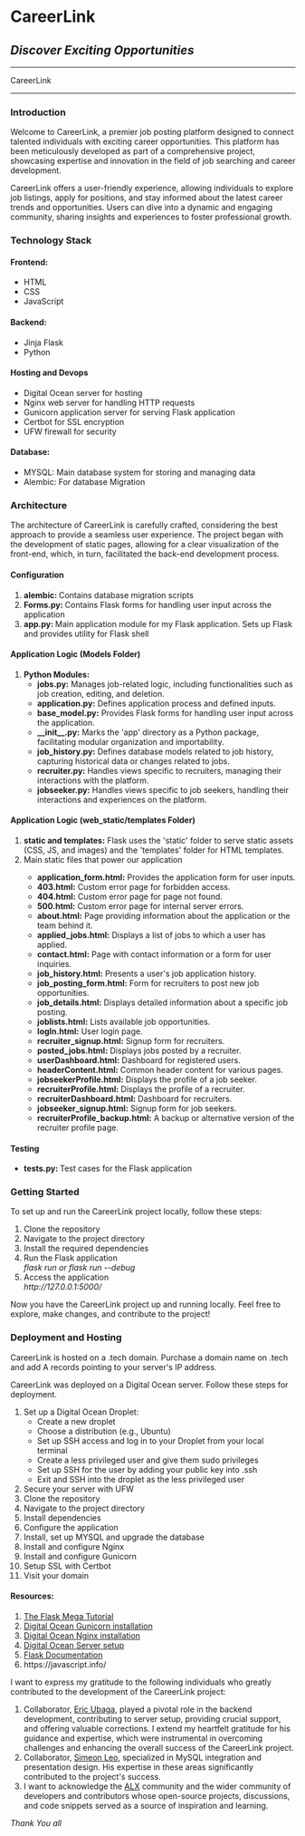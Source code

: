 
<h1>CareerLink</h1>
<h2><i>Discover Exciting Opportunities</i></h2>
<hr>
CareerLink

<hr>
<h3>Introduction</h3>
<p>
    Welcome to CareerLink, a premier job posting platform designed to connect talented individuals with exciting career opportunities. This platform has been meticulously developed as part of a comprehensive project, showcasing expertise and innovation in the field of job searching and career development.
</p>
<p>
    CareerLink offers a user-friendly experience, allowing individuals to explore job listings, apply for positions, and stay informed about the latest career trends and opportunities. Users can dive into a dynamic and engaging community, sharing insights and experiences to foster professional growth.
</p>
<h3>Technology Stack</h3>
<p>
    <h4>Frontend: </h4>
        <ul>
            <li>HTML</li>
            <li>CSS</li>
            <li>JavaScript</li>
        </ul>
</p>
<p>
    <h4>Backend:</h4>
        <ul>
            <li>Jinja Flask</li>
            <li>Python</li>
        </ul>
</p>
<p>
    <h4>Hosting and Devops</h4>
    <ul>
        <li>Digital Ocean server for hosting</li>
        <li>Nginx web server for handling HTTP requests</li>
        <li>Gunicorn application server for serving Flask application</li>
        <li>Certbot for SSL encryption</li>
        <li>UFW firewall for security</li>
    </ul>
</p>
<p>
    <h4>Database:</h4>
    <ul>
        <li>MYSQL: Main database system for storing and managing data</li>
        <li>Alembic: For database Migration</li>
    </ul>
</p>
<h3>Architecture</h3>
<p>
    The architecture of CareerLink is carefully crafted, considering the best approach to provide a seamless user experience. The project began with the development of static pages, allowing for a clear visualization of the front-end, which, in turn, facilitated the back-end development process.
</p>

<p>
    <h4>Configuration</h4>
    <ol>
        <li><strong>alembic: </strong>Contains database migration scripts</li>
        <li><strong>Forms.py: </strong>Contains Flask forms for handling user input across the application</li>
        <li><strong>app.py: </strong>Main application module for my Flask application. Sets up Flask and provides utility for Flask shell</li>
    </ol>
</p>
<h4>Application Logic (Models Folder)</h4>
<ol>
    <li><strong>Python Modules:</strong>
        <ul>
            <li><strong>jobs.py:</strong> Manages job-related logic, including functionalities such as job creation, editing, and deletion.</li>
            <li><strong>application.py:</strong> Defines application process and defined inputs.</li>
            <li><strong>base_model.py:</strong> Provides Flask forms for handling user input across the application.</li>
            <li><strong>__init__.py:</strong> Marks the 'app' directory as a Python package, facilitating modular organization and importability.</li>
            <li><strong>job_history.py:</strong> Defines database models related to job history, capturing historical data or changes related to jobs.</li>
            <li><strong>recruiter.py:</strong> Handles views specific to recruiters, managing their interactions with the platform.</li>
            <li><strong>jobseeker.py:</strong> Handles views specific to job seekers, handling their interactions and experiences on the platform.</li>
        </ul>
    </li>
</ol>


<h4>Application Logic (web_static/templates Folder)</h4>
<ol>
    <li><strong>static and templates:</strong> Flask uses the 'static' folder to serve static assets (CSS, JS, and images) and the 'templates' folder for HTML templates.</li>
    <li>Main static files that power our application</li>
    <ul>
        <li><strong>application_form.html:</strong> Provides the application form for user inputs.</li>
        <li><strong>403.html:</strong> Custom error page for forbidden access.</li>
        <li><strong>404.html:</strong> Custom error page for page not found.</li>
        <li><strong>500.html:</strong> Custom error page for internal server errors.</li>
        <li><strong>about.html:</strong> Page providing information about the application or the team behind it.</li>
        <li><strong>applied_jobs.html:</strong> Displays a list of jobs to which a user has applied.</li>
        <li><strong>contact.html:</strong> Page with contact information or a form for user inquiries.</li>
        <li><strong>job_history.html:</strong> Presents a user's job application history.</li>
        <li><strong>job_posting_form.html:</strong> Form for recruiters to post new job opportunities.</li>
        <li><strong>job_details.html:</strong> Displays detailed information about a specific job posting.</li>
        <li><strong>joblists.html:</strong> Lists available job opportunities.</li>
        <li><strong>logIn.html:</strong> User login page.</li>
        <li><strong>recruiter_signup.html:</strong> Signup form for recruiters.</li>
        <li><strong>posted_jobs.html:</strong> Displays jobs posted by a recruiter.</li>
        <li><strong>userDashboard.html:</strong> Dashboard for registered users.</li>
        <li><strong>headerContent.html:</strong> Common header content for various pages.</li>
        <li><strong>jobseekerProfile.html:</strong> Displays the profile of a job seeker.</li>
        <li><strong>recruiterProfile.html:</strong> Displays the profile of a recruiter.</li>
        <li><strong>recruiterDashboard.html:</strong> Dashboard for recruiters.</li>
        <li><strong>jobseeker_signup.html:</strong> Signup form for job seekers.</li>
        <li><strong>recruiterProfile_backup.html:</strong> A backup or alternative version of the recruiter profile page.</li>
    </ul>
</ol>



<p>
    <h4>Testing</h4>
    <ul>
         <li><strong>tests.py: </strong>Test cases for the Flask application</li>
    </ul>
</p>

<h3>Getting Started</h3>
<p>
    To set up and run the CareerLink project locally, follow these steps:
    <ol>
        <li>Clone the repository</li>
        <li>Navigate to the project directory</li>
        <li>Install the required dependencies</li>
        <li>Run the Flask application</li>
            <em>flask run or flask run --debug</em>
        <li>Access the application</li>
            <em>http://127.0.0.1:5000/</em>
    </ol>
</p>
<p>
   Now you have the CareerLink project up and running locally. Feel free to explore, make changes, and contribute to the project! 
</p>
<h3>Deployment and Hosting</h3>
<p>
    CareerLink is hosted on a .tech domain. Purchase a domain name on .tech and add A records pointing to your server's IP address.
</p>
<p>
    CareerLink was deployed on a Digital Ocean server. Follow these steps for deployment.
    <ol>
        <li>Set up a Digital Ocean Droplet:
            <ul>
                <li>Create a new droplet</li>
                <li>Choose a distribution (e.g., Ubuntu)</li>
                <li>Set up SSH access and log in to your Droplet from your local terminal</li>
                <li>Create a less privileged user and give them sudo privileges</li>
                <li>Set up SSH for the user by adding your public key into .ssh</li>
                <li>Exit and SSH into the droplet as the less privileged user</li>
            </ul>
        </li>
        <li>Secure your server with UFW</li>
        <li>Clone the repository</li>
        <li>Navigate to the project directory</li>
        <li>Install dependencies</li>
        <li>Configure the application</li>
        <li>Install, set up MYSQL and upgrade the database</li>
        <li>Install and configure Nginx</li>
        <li>Install and configure Gunicorn </li>
        <li>Setup SSL with Certbot</li>
        <li>Visit your domain</li>        
    </ol>
</p>
<h4>Resources: </h4>
<p>
    <ol>
        <li><a href="https://blog.miguelgrinberg.com/post/the-flask-mega-tutorial-part-i-hello-world">The Flask Mega Tutorial</a></li>
        <li><a href="https://www.digitalocean.com/community/tutorials/how-to-serve-flask-applications-with-gunicorn-and-nginx-on-ubuntu-22-04">Digital Ocean Gunicorn installation</a></li>
        <li><a href="https://www.digitalocean.com/community/tutorials/how-to-install-nginx-on-ubuntu-22-04">Digital Ocean Nginx installation</a></li>
        <li><a href="https://www.digitalocean.com/community/tutorials/initial-server-setup-with-ubuntu-22-04">Digital Ocean Server setup</a></li>
        <li><a href="https://flask.palletsprojects.com/en/3.0.x/">Flask Documentation</a></li>
        <li>https://javascript.info/</li>
    </ol>
</p>
<p>
    I want to express my gratitude to the following individuals who greatly contributed to the development of the CareerLink project:
</p>
<p>
    <ol>
        <li>Collaborator, <a href="https://github.com/Bulimo">Eric Ubaga</a>,
            played a pivotal role in the backend development, contributing to server setup, providing crucial support, and offering valuable corrections. I extend my heartfelt gratitude for his guidance and expertise, which were instrumental in overcoming challenges and enhancing the overall success of the CareerLink project.</li>
        <li>Collaborator, <a href="https://github.com/XimeonLeo">Simeon Leo</a>,
            specialized in MySQL integration and presentation design. His expertise in these areas significantly contributed to the project's success.</li>
        <li>I want to acknowledge the <a href="https://www.alxafrica.com/">ALX</a>
            community and the wider community of developers and contributors whose open-source projects, discussions, and code snippets served as a source of inspiration and learning.</li>
    </ol>
</p>
<p><em><i class="fa-solid fa-heart"></i>Thank You all</p></em>
</p>